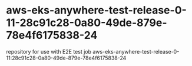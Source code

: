 # aws-eks-anywhere-test-release-0-11-28c91c28-0a80-49de-879e-78e4f6175838-24
repository for use with E2E test job aws-eks-anywhere-test-release-0-11:28c91c28-0a80-49de-879e-78e4f6175838-24
